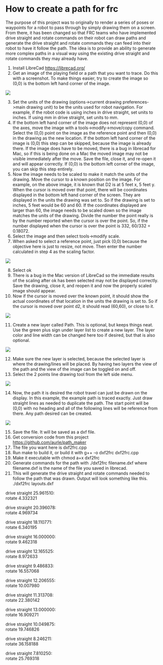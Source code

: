 # How to create a path for frc

The purpose of this project was to originally to render a series of poses or waypoints for a robot to pass through by simply drawing them on a screen. From there, it has been changed so that FRC teams who have implemented drive straight and rotate commands on their robot can draw paths and generate the drive straight and rotate commands they can feed into their robot to have it follow the path. The idea is to provide an ability to generate more complex paths in a visual way using the existing drive straight and rotate commands they may already have.

1) Install LibreCad  https://librecad.org/
2) Get an image of  the playing field or a path that you want to trace. Do this with a screenshot. To make things easier, try to create the image so (0,0) is the bottom left hand corner of the image.

![](images/image3.png)

3) Set the units of the drawing (options->current drawing preferences->main drawing unit) to be the units used for robot navigation. For example, if the robot code is using inches in drive straight, set units to inches. If using mm in drive straight, set units to mm.
4) If the bottom left hand corner of the image does not represent (0,0) of the axes, move the image with a tools->modify->move/copy command. Select the (0,0) point on the image as the reference point and then (0,0) in the drawing as the new location. If the bottom left hand corner of the image is (0,0) this step can be skipped, because the image is already there. If the image does have to be moved, there is a bug in librecad for Mac, so if this is being done on a Mac the moved image may not be visible immediately after the move. Save the file, close it, and re-open it and will appear correctly. If (0,0) is the bottom left corner of the image, you can skip this step entirely.
5) Now the image needs to be scaled to make it match the units of the drawing. Move the cursor to a known position on the image. For example, on the above image, it is known that D2 is at 5 feet x, 5 feet y. When the cursor is moved over that point, there will be coordinates displayed in the bottom left hand corner of the screen. They are displayed in the units the drawing was set to. So if the drawing is set to inches, 5 feet would be 60 and 60. If the coordinates displayed are larger than 60, the image needs to be scaled down so the image matches the units of the drawing. Divide the number the point really is by the number reported when the cursor is over the point. So, if the number displayed when the cursor is over the point is 332, 60/332 = 0.18072.     
6) Select the image and then select tools->modify scale.
7) When asked to select a reference point, just pick (0,0) because the objective here is just to resize, not move. Then enter the number calculated in step 4 as the scaling factor.

![](images/image6.png)

8) Select ok
9) There is a bug in the Mac version of LibreCad so the immediate results of the scaling after ok has been selected may not be displayed correctly. Save the drawing, close it, and reopen it and now the properly scaled image should appear.
10) Now if the cursor is moved over the known point, it should show the actual coordinates of that location in the units the drawing is set to. So if the cursor is moved over point d2, it should read (60,60), or close to it.

![](images/image5.png)

11) Create a new layer called Path. This is optional, but keeps things neat. Use the green plus sign under layer list to create a new layer. The layer color and line width can be changed here too if desired, but that is also optional.

![](images/image2.png)

12) Make sure the new layer is selected, because the selected layer is where the drawing/lines will be placed. By having two layers the view of the path and the view of the image can be toggled on and off.
13) Select the 2 points line drawing tool from the left side menu.

![](images/image4.png)

14) Now, the path it is desired the robot travel can just be drawn on the display. In this example, the example path is traced exactly. Just draw straight lines as needed to duplicate the path. The start point will be (0,0) with no heading and all of the following lines will be reference from there. Any path desired can be created.

![](images/image1.png)

15) Save the file. It will be saved as a dxf file.
16) Get conversion code from this project https://github.com/aurle/path_maker
17) The file you want here is dxf2frc.cpp
18) Run make to build it, or build it with g++ -o dxf2frc dxf2frc.cpp
19) Make it executable with chmod a+x dxf2frc
20) Generate commands for the path with ./dxf2frc filename.dxf  where filename.dxf is the name of the file you saved in librecad.
21) This will generate the drive straight and rotate commands needed to follow the path that was drawn. Output will look something like this.
./dxf2frc layouts.dxf 

drive straight 25.961510:  
rotate 4.332321 

drive straight 20.396078:  
rotate 4.969734 

drive straight 18.110771:  
rotate 6.340195 

drive straight 16.000000:  
rotate 9.462318 

drive straight 12.165525:  
rotate 8.972633 

drive straight 9.486833:  
rotate 16.557068 

drive straight 12.206555:  
rotate 10.007980 

drive straight 11.313708:  
rotate 22.380142 

drive straight 13.000000:  
rotate 16.909271 

drive straight 10.049875:  
rotate 19.746826 

drive straight 8.246211:  
rotate 36.158188 

drive straight 7.810250:  
rotate 25.769318 


